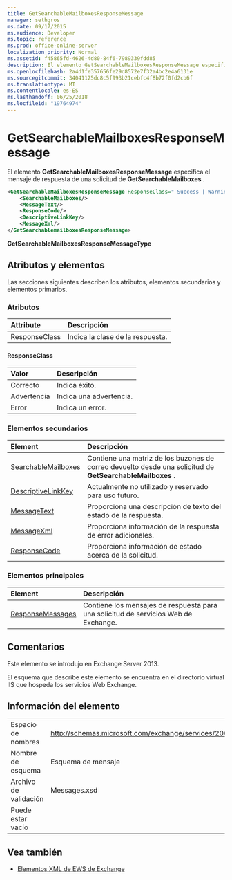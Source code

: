 ```yaml
---
title: GetSearchableMailboxesResponseMessage
manager: sethgros
ms.date: 09/17/2015
ms.audience: Developer
ms.topic: reference
ms.prod: office-online-server
localization_priority: Normal
ms.assetid: f45865fd-4626-4d80-84f6-7989339fdd85
description: El elemento GetSearchableMailboxesResponseMessage especifica el mensaje de respuesta de una solicitud de GetSearchableMailboxes.
ms.openlocfilehash: 2a4d1fe357656fe29d8572e7f32a4bc2e4a6131e
ms.sourcegitcommit: 34041125dc8c5f993b21cebfc4f8b72f0fd2cb6f
ms.translationtype: MT
ms.contentlocale: es-ES
ms.lasthandoff: 06/25/2018
ms.locfileid: "19764974"
---
```

# <a name="getsearchablemailboxesresponsemessage"></a>GetSearchableMailboxesResponseMessage

El elemento **GetSearchableMailboxesResponseMessage** especifica el mensaje de respuesta de una solicitud de **GetSearchableMailboxes** . 
  
```XML
<GetSearchableMailboxesResponseMessage ResponseClass=" Success | Warning | Error ">
    <SearchableMailboxes/>
    <MessageText/>
    <ResponseCode/>
    <DescriptiveLinkKey/>
    <MessageXml/>
</GetSearchablemailboxesResponseMessage>
```

 **GetSearchableMailboxesResponseMessageType**
## <a name="attributes-and-elements"></a>Atributos y elementos

Las secciones siguientes describen los atributos, elementos secundarios y elementos primarios.
  
### <a name="attributes"></a>Atributos

|**Attribute**|**Descripción**|
|:-----|:-----|
|ResponseClass  <br/> |Indica la clase de la respuesta.  <br/> |
   
#### <a name="responseclass"></a>ResponseClass

|**Valor**|**Descripción**|
|:-----|:-----|
|Correcto  <br/> |Indica éxito.  <br/> |
|Advertencia  <br/> |Indica una advertencia.  <br/> |
|Error  <br/> |Indica un error.  <br/> |
   
### <a name="child-elements"></a>Elementos secundarios

|**Element**|**Descripción**|
|:-----|:-----|
|[SearchableMailboxes](searchablemailboxes.md) <br/> |Contiene una matriz de los buzones de correo devuelto desde una solicitud de **GetSearchableMailboxes** .  <br/> |
|[DescriptiveLinkKey](descriptivelinkkey.md) <br/> |Actualmente no utilizado y reservado para uso futuro.  <br/> |
|[MessageText](messagetext.md) <br/> |Proporciona una descripción de texto del estado de la respuesta.  <br/> |
|[MessageXml](messagexml.md) <br/> |Proporciona información de la respuesta de error adicionales.  <br/> |
|[ResponseCode](responsecode.md) <br/> |Proporciona información de estado acerca de la solicitud.  <br/> |
   
### <a name="parent-elements"></a>Elementos principales

|**Element**|**Descripción**|
|:-----|:-----|
|[ResponseMessages](responsemessages.md) <br/> |Contiene los mensajes de respuesta para una solicitud de servicios Web de Exchange.  <br/> |
   
## <a name="remarks"></a>Comentarios

Este elemento se introdujo en Exchange Server 2013.
  
El esquema que describe este elemento se encuentra en el directorio virtual IIS que hospeda los servicios Web Exchange.
  
## <a name="element-information"></a>Información del elemento

|||
|:-----|:-----|
|Espacio de nombres  <br/> |http://schemas.microsoft.com/exchange/services/2006/messages  <br/> |
|Nombre de esquema  <br/> |Esquema de mensaje  <br/> |
|Archivo de validación  <br/> |Messages.xsd  <br/> |
|Puede estar vacío  <br/> ||
   
## <a name="see-also"></a>Vea también



- [Elementos XML de EWS de Exchange](ews-xml-elements-in-exchange.md)

